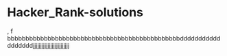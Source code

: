 # Hacker_Rank-solutions

,
f
bbbbbbbbbbbbbbbbbbbbbbbbbbbbbbbbbbbbbbbbbbbbbbbddddddddddddddddddjjjjjjjjjjjjjjjjjjjjjjjjj
